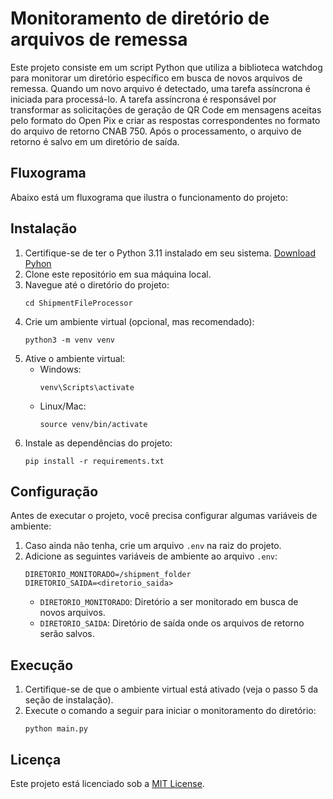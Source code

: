 # Monitoramento de diretório de arquivos de remessa

Este projeto consiste em um script Python que utiliza a biblioteca watchdog para monitorar um diretório específico em busca de novos arquivos de remessa. Quando um novo arquivo é detectado, uma tarefa assíncrona é iniciada para processá-lo. A tarefa assíncrona é responsável por transformar as solicitações de geração de QR Code em mensagens aceitas pelo formato do Open Pix e criar as respostas correspondentes no formato do arquivo de retorno CNAB 750. Após o processamento, o arquivo de retorno é salvo em um diretório de saída.

## Fluxograma

Abaixo está um fluxograma que ilustra o funcionamento do projeto:

## Instalação

1. Certifique-se de ter o Python 3.11 instalado em seu sistema.
   [Download Pyhon](https://www.python.org/downloads/release/python-3114/)
3. Clone este repositório em sua máquina local.
4. Navegue até o diretório do projeto:
   ```
   cd ShipmentFileProcessor
   ```
5. Crie um ambiente virtual (opcional, mas recomendado):
   ```
   python3 -m venv venv
   ```
6. Ative o ambiente virtual:
   - Windows:
     ```
     venv\Scripts\activate
     ```
   - Linux/Mac:
     ```
     source venv/bin/activate
     ```
7. Instale as dependências do projeto:
   ```
   pip install -r requirements.txt
   ```

## Configuração

Antes de executar o projeto, você precisa configurar algumas variáveis de ambiente:

1. Caso ainda não tenha, crie um arquivo `.env` na raiz do projeto.
2. Adicione as seguintes variáveis de ambiente ao arquivo `.env`:
   ```
   DIRETORIO_MONITORADO=/shipment_folder
   DIRETORIO_SAIDA=<diretorio_saida>
   ```
   - `DIRETORIO_MONITORADO`: Diretório a ser monitorado em busca de novos arquivos.
   - `DIRETORIO_SAIDA`: Diretório de saída onde os arquivos de retorno serão salvos.

## Execução

1. Certifique-se de que o ambiente virtual está ativado (veja o passo 5 da seção de instalação).
2. Execute o comando a seguir para iniciar o monitoramento do diretório:
   ```
   python main.py
   ```

## Licença

Este projeto está licenciado sob a [MIT License](LICENSE).
